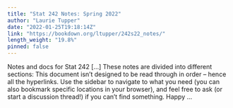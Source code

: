 ```yaml
---
title: "Stat 242 Notes: Spring 2022"
author: "Laurie Tupper"
date: "2022-01-25T19:18:14Z"
link: "https://bookdown.org/ltupper/242s22_notes/"
length_weight: "19.8%"
pinned: false
---
```


Notes and docs for Stat 242 [...] These notes are divided into different sections: This document isn’t designed to be read through in order – hence all the hyperlinks. Use the sidebar to navigate to what you need (you can also bookmark specific locations in your browser), and feel free to ask (or start a discussion thread!) if you can’t find something. Happy ...
